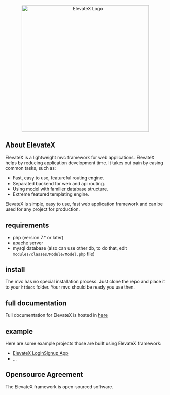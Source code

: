 <p align="center"><a href="https://github.com/mhs003/ElevateX" target="_blank"><img src="https://github.com/mhs003/ElevateX/assets/49614333/3acdd786-e34b-4e57-a1f6-b1811ac45b3b" width="400" alt="ElevateX Logo"></a></p>

## About ElevateX

ElevateX is a lightweight mvc framework for web applications. ElevateX helps by reducing application development time. It takes out pain by easing common tasks, such as:

- Fast, easy to use, featureful routing engine.
- Separated backend for web and api routing.
- Using model with familier database structure.
- Extreme featured templating engine.

ElevateX is simple, easy to use, fast web application framework and can be used for any project for production.


## requirements

- php (version 7.* or later)
- apache server
- mysql database (also can use other db, to do that, edit `modules/classes/Module/Model.php` file)


## install

The mvc has no special installation process. Just clone the repo and place it to your `htdocs` folder. Your mvc should be ready you use then.


## full documentation

Full documentation for ElevateX is hosted in [here](https://github.com/mhs003/ElevateX-docs)


## example

Here are some example projects those are built using ElevateX framework:

- [ElevateX LoginSignup App](https://github.com/mhs003/ElevateX_LoginSignup_app)
- ...


## Opensource Agreement

The ElevateX framework is open-sourced software.
